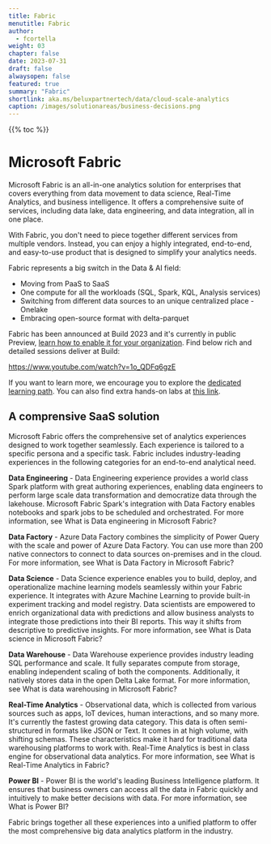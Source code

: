 ```yaml
---
title: Fabric
menutitle: Fabric
author: 
  - fcortella
weight: 03
chapter: false
date: 2023-07-31
draft: false
alwaysopen: false
featured: true
summary: "Fabric"
shortlink: aka.ms/beluxpartnertech/data/cloud-scale-analytics
caption: /images/solutionareas/business-decisions.png
---
```

{{% toc %}}

# Microsoft Fabric

Microsoft Fabric is an all-in-one analytics solution for enterprises that covers everything from data movement to data science, Real-Time Analytics, and business intelligence. It offers a comprehensive suite of services, including data lake, data engineering, and data integration, all in one place. 

With Fabric, you don't need to piece together different services from multiple vendors. Instead, you can enjoy a highly integrated, end-to-end, and easy-to-use product that is designed to simplify your analytics needs.

Fabric represents a big switch in the Data & AI field:
- Moving from PaaS to SaaS
- One compute for all the workloads (SQL, Spark, KQL, Analysis services)
- Switching from different data sources to an unique centralized place - Onelake 
- Embracing open-source format with delta-parquet 

Fabric has been announced at Build 2023 and it's currently in public Preview, [learn how to enable it for your organization](https://learn.microsoft.com/en-us/fabric/admin/fabric-switch). Find below rich and detailed sessions deliver at Build:

https://www.youtube.com/watch?v=1o_QDFq6gzE


If you want to learn more, we encourage you to explore the [dedicated learning path](https://learn.microsoft.com/en-us/training/paths/get-started-fabric/). You can also find extra hands-on labs at [this link](https://learn.microsoft.com/en-us/fabric/get-started/end-to-end-tutorials).

## A comprensive SaaS solution

Microsoft Fabric offers the comprehensive set of analytics experiences designed to work together seamlessly. Each experience is tailored to a specific persona and a specific task. Fabric includes industry-leading experiences in the following categories for an end-to-end analytical need.

**Data Engineering** - Data Engineering experience provides a world class Spark platform with great authoring experiences, enabling data engineers to perform large scale data transformation and democratize data through the lakehouse. Microsoft Fabric Spark's integration with Data Factory enables notebooks and spark jobs to be scheduled and orchestrated. For more information, see What is Data engineering in Microsoft Fabric?

**Data Factory** - Azure Data Factory combines the simplicity of Power Query with the scale and power of Azure Data Factory. You can use more than 200 native connectors to connect to data sources on-premises and in the cloud. For more information, see What is Data Factory in Microsoft Fabric?

**Data Science** - Data Science experience enables you to build, deploy, and operationalize machine learning models seamlessly within your Fabric experience. It integrates with Azure Machine Learning to provide built-in experiment tracking and model registry. Data scientists are empowered to enrich organizational data with predictions and allow business analysts to integrate those predictions into their BI reports. This way it shifts from descriptive to predictive insights. For more information, see What is Data science in Microsoft Fabric?

**Data Warehouse** - Data Warehouse experience provides industry leading SQL performance and scale. It fully separates compute from storage, enabling independent scaling of both the components. Additionally, it natively stores data in the open Delta Lake format. For more information, see What is data warehousing in Microsoft Fabric?

**Real-Time Analytics** - Observational data, which is collected from various sources such as apps, IoT devices, human interactions, and so many more. It's currently the fastest growing data category. This data is often semi-structured in formats like JSON or Text. It comes in at high volume, with shifting schemas. These characteristics make it hard for traditional data warehousing platforms to work with. Real-Time Analytics is best in class engine for observational data analytics. For more information, see What is Real-Time Analytics in Fabric?

**Power BI** - Power BI is the world's leading Business Intelligence platform. It ensures that business owners can access all the data in Fabric quickly and intuitively to make better decisions with data. For more information, see What is Power BI?

Fabric brings together all these experiences into a unified platform to offer the most comprehensive big data analytics platform in the industry.
